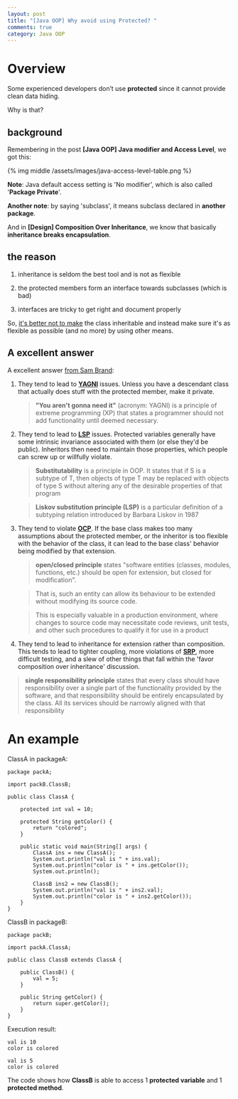 ```yaml
---
layout: post
title: "[Java OOP] Why avoid using Protected? "
comments: true
category: Java OOP
---
```


# Overview

Some experienced developers don’t use __protected__ since it cannot provide clean data hiding.

Why is that?

## background

Remembering in the post __[Java OOP] Java modifier and Access Level__, we got this: 

{% img middle /assets/images/java-access-level-table.png %}

__Note__: Java default access setting is 'No modifier', which is also called '__Package Private__'.

__Another note__: by saying 'subclass', it means subclass declared in __another package__. 

And in __[Design] Composition Over Inheritance__, we know that basically __inheritance breaks encapsulation__. 

## the reason

1. inheritance is seldom the best tool and is not as flexible

1. the protected members form an interface towards subclasses (which is bad)

1. interfaces are tricky to get right and document properly

So, [it's better not to make](http://stackoverflow.com/questions/4913025/reasons-to-use-private-instead-of-protected-for-fields-and-methods) the class inheritable and instead make sure it's as flexible as possible (and no more) by using other means.

## A excellent answer

A excellent answer [from Sam Brand](http://programmers.stackexchange.com/questions/162643/why-is-clean-code-suggesting-avoiding-protected-variables):

1. They tend to lead to __[YAGNI](https://en.wikipedia.org/wiki/You_aren%27t_gonna_need_it)__ issues. Unless you have a descendant class that actually does stuff with the protected member, make it private.

    > __"You aren't gonna need it"__ (acronym: YAGNI) is a principle of extreme programming (XP) that states a programmer should not add functionality until deemed necessary.

1. They tend to lead to __[LSP](https://en.wikipedia.org/wiki/Liskov_substitution_principle)__ issues. Protected variables generally have some intrinsic invariance associated with them (or else they'd be public). Inheritors then need to maintain those properties, which people can screw up or willfully violate.

    > __Substitutability__ is a principle in OOP. It states that if S is a subtype of T, then objects of type T may be replaced with objects of type S without altering any of the desirable properties of that program
    
    > __Liskov substitution principle (LSP)__ is a particular definition of a subtyping relation introduced by Barbara Liskov in 1987

1. They tend to violate __[OCP](https://en.wikipedia.org/wiki/Open/closed_principle)__. If the base class makes too many assumptions about the protected member, or the inheritor is too flexible with the behavior of the class, it can lead to the base class' behavior being modified by that extension.

    > __open/closed principle__ states "software entities (classes, modules, functions, etc.) should be open for extension, but closed for modification".
    
    > That is, such an entity can allow its behaviour to be extended without modifying its source code. 
    
    > This is especially valuable in a production environment, where changes to source code may necessitate code reviews, unit tests, and other such procedures to qualify it for use in a product

1. They tend to lead to inheritance for extension rather than composition. This tends to lead to tighter coupling, more violations of __[SRP](https://en.wikipedia.org/wiki/Single_responsibility_principle)__, more difficult testing, and a slew of other things that fall within the 'favor composition over inheritance' discussion.

> __single responsibility principle__ states that every class should have responsibility over a single part of the functionality provided by the software, and that responsibility should be entirely encapsulated by the class. All its services should be narrowly aligned with that responsibility 

# An example

ClassA in packageA:

    package packA;

    import packB.ClassB;

    public class ClassA {

        protected int val = 10;

        protected String getColor() {
            return "colored";
        }

        public static void main(String[] args) {
            ClassA ins = new ClassA();
            System.out.println("val is " + ins.val);
            System.out.println("color is " + ins.getColor());
            System.out.println();

            ClassB ins2 = new ClassB();
            System.out.println("val is " + ins2.val);
            System.out.println("color is " + ins2.getColor());
        }
    }

ClassB in packageB:

    package packB;

    import packA.ClassA;

    public class ClassB extends ClassA {

        public ClassB() {
            val = 5;
        }

        public String getColor() {
            return super.getColor();
        }
    }

Execution result:

    val is 10
    color is colored

    val is 5
    color is colored

The code shows how __ClassB__ is able to access 1 __protected variable__ and 1 __protected method__. 
